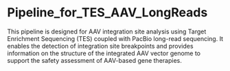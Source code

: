 # Pipeline_for_TES_AAV_LongReads
This pipeline is designed for AAV integration site analysis using Target Enrichment Sequencing (TES) coupled with PacBio long-read sequencing. It enables the detection of integration site breakpoints and provides information on the structure of the integrated AAV vector genome to support the safety assessment of AAV-based gene therapies.
